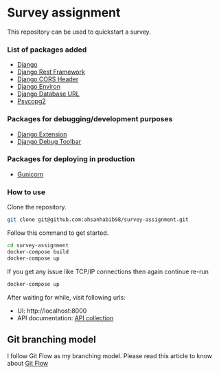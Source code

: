# Survey assignment


This repository can be used to quickstart a survey.  


### List of packages added

- [Django](https://www.djangoproject.com/)
- [Django Rest Framework](https://www.django-rest-framework.org/)
- [Django CORS Header](https://github.com/adamchainz/django-cors-headers)
- [Django Environ](https://github.com/joke2k/django-environ)
- [Django Database URL](https://github.com/jacobian/dj-database-url)
- [Psycopg2](https://pypi.org/project/psycopg2/)

### Packages for debugging/development purposes
- [Django Extension](https://github.com/django-extensions/django-extensions)
- [Django Debug Toolbar](https://github.com/jazzband/django-debug-toolbar)


### Packages for deploying in production
- [Gunicorn](https://gunicorn.org/)


### How to use

Clone the repository.

```sh
git clone git@github.com:ahsanhabib98/survey-assignment.git
```

Follow this command to get started.


```sh
cd survey-assignment
docker-compose build
docker-compose up
```
If you get any issue like TCP/IP connections then again continue re-run

```sh
docker-compose up
```
After waiting for while, visit following urls:

* UI: http://localhost:8000
* API documentation: [API collection](https://documenter.getpostman.com/view/8714749/UVeGrRMH#4ba8f662-2d71-4258-9672-db0066a3a3d6)

## Git branching model
I follow Git Flow as my branching model.
Please read this article to know about [Git Flow](https://www.atlassian.com/git/tutorials/comparing-workflows/gitflow-workflow)

